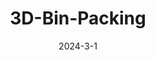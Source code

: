 ---
layout: default
modal-id: 8
title: 3D-Bin-Packing
short-caption: 3D-Bin-Packing
date: 2024-3-1
img: packing.gif
alt: image-alt
project-date: 2024-3-1
category: Computer Vision, Manipulation, NP-hard
github: https://github.com/JihaiZhao/Winter-project
description: <p style="text-align:left;">This project uses the Franka Emika Panda arm to solve a 3D bin packing problem which is an optimization challenge that involves efficiently packing a set of items of different sizes into a container, while minimizing wasted space and maximizing space utilization. It uses computer vision to detect the dimension and location of the object needed to be packed, and it uses Moveit2 to plan the trajectories.</p><br><h4><strong>Video Demo</strong></h4><iframe width="700" height="450" src="https://www.youtube.com/embed/CVzJDIRWqrI" title="YouTube video player" frameborder="0" allow="accelerometer; autoplay; clipboard-write; encrypted-media; gyroscope; picture-in-picture; web-share" allowfullscreen></iframe><br><h4><strong>Object Detection</strong></h4><p style="text-align:left;">Detecting the dimension of the object and finding the precise location of the project are the keys in this project. A realsense D435 is mounted on the robot. The object was detected and tracked using the RGB camera data and depth data provided by the Intel RealSense camera. All potential objects are a red color, and their location is determined using color masking in OpenCV to isolate the red pixels in the camera’s view. A contour was drawn around the red area, and the centroid of the contour and four more points on the edges were found. Then the grasp position and orientation of the object were found. </br>The object will be placed on the “bin” and the robot will move to the observe position first. Once the camera detects an object appears, the robot will move to the top of the object to make sure the object is at the center of the camera to better detect the dimension of the object.</p> <img class="img-responsive" src="img/PACKING/1.png" alt="profile-pic" /><br><h4><strong>Grasping</strong></h4><p style="text-align:left;">In order to finish grasping/placing process accurately and reliably every time, a custom gripper was designed, as well as the shape of the objects. <br>The grasping process include 3 steps</p><ul><p style="text-align:left;">Move to the observe position</p></ul><ul><p style="text-align:left;">Move to the checking position (camera is on the top of the object)</p></ul><ul><p style="text-align:left;">Move to the actual position of the object and grasp it.</p></ul><p style="text-align:left;">A custom wrapper interface was used in controlling the robot during both grasping and placing. The purpose of the wrapper interface was to make implantation easier; it offers a simpler way of planning trajectories. The wrapper was write in <a href= "https://github.com/JihaiZhao/Botrista" >Making Pour Over Coffee with a Robot Arm</a> project</p></br><h4><strong>Packing</strong></h4><p style="text-align:left;">Here are some constraints in this project<span>:</span> 1. All objects are rectangular. 2. the high is the same. 3. The size of the container is 9cm*9cm*10cm. 4. the dimension of the incoming object is unknown, and the order is random. 5. The object can be placed wherever as long as it is in the bin. For this project, Best-fit algorithm was used to solve this 3D rectangular packing problem. Its input is a list of items of different sizes, the output the the location of the item to place. The best-fit algorithm uses the following heuristic<span>:</span></p><ul><p style="text-align:left;">It keeps a list of open bins, which is initially empty. </p></li><li><p style="text-align:left;">When an item arrives, it finds the bin with the maximum load into which the item can fit, if any. The load of a bin is defined as the sum of sizes of existing items in the bin before placing the new item. </p></ul><p style="text-align:left;">Here is a gif shows how this algorithm works</p><img class="img-responsive" src="img/PACKING/pack_py.gif" alt="profile-pic" /> <p style="text-align:left;">
---